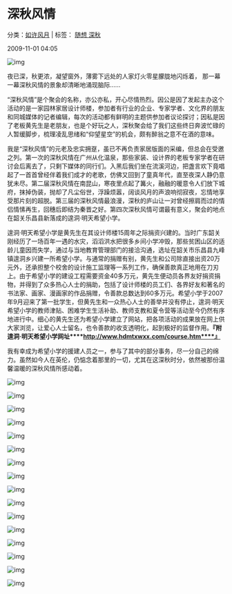 # 深秋风情

分类：[如许风月](http://grommit.blog.sohu.com/entry/7551161/) | 标签： [随想 ](http://tag.blog.sohu.com/%CB%E6%CF%EB/)  [深秋 ](http://tag.blog.sohu.com/%C9%EE%C7%EF/) 

2009-11-01 04:05

![img](assets/1255b4c3b49g213.jpg)

夜已深，秋更浓，凝望窗外，薄雾下远处的人家灯火零星朦胧地闪烁着，   那一幕一幕深秋风情的景象却清晰地涌现脑际……

​        “深秋风情”是个聚会的名称，亦公亦私，开心尽情热烈。因公是因了发起主办这个活动的是一家园林家居设计师楼，参加者有行业的企业、专家学者、文化界的朋友和同城媒体的记者编辑，每次的活动都有鲜明的主题供参加者议论探讨；因私是因了老板黄先生是老朋友，也是个好玩之人，深秋聚会给了我们这些终日奔波忙碌的人暂缓脚步，梳理凌乱思绪和“仰望星空”的机会，颇有醉翁之意不在酒的意味。

​         我是“深秋风情”的元老及忠实拥趸，虽已不再负责家居版面的采编，但总会在受邀之列。第一次的深秋风情在广州从化温泉，那些家装、设计界的老板专家学者在研讨会后离去了，只剩下媒体的同行们。入黑后我们坐在流溪河边，把盏言欢下竟唱起了一首首曾经伴着我们成才的老歌，仿佛又回到了童真年代，直至夜深人静仍意犹未尽。第二届深秋风情在南昆山，寒夜里点起了篝火，融融的暖意令人们放下城府，抹掉伪装，抛却了凡尘俗世，浮躁烦嚣，阔谈风月的声浪响彻寂夜，忘情地享受那片刻的超脱。第三届的深秋风情最浪漫，深秋的庐山让一对曾经擦肩而过的情侣情愫再生，回穗后即结为秦晋之好。第四次深秋风情可谓最有意义，聚会的地点在韶关乐昌县新落成的遑洞·明天希望小学。

​         遑洞·明天希望小学是黄先生在其设计师楼15周年之际捐资兴建的。当时广东韶关刚经历了一场百年一遇的水灾，滔滔洪水把很多乡间小学冲毁，那些贫困山区的适龄儿童因而失学，通过与当地教育管理部门的接洽沟通，选址在韶关市乐昌县九峰镇遑洞乡兴建一所希望小学。与通常的捐赠有别，黄先生和公司除直接出资20万元外，还承担整个校舍的设计施工监理等一系列工作，确保善款真正地用在刀刃上。由于希望小学的建设工程需要资金40多万元，黄先生便动员各界友好捐资捐物，并得到了众多热心人士的捐助，包括了设计师楼的员工们、各界好友和著名的书法家、画家、漫画家的作品捐赠，令善款总数达到60多万元。希望小学于2007年9月迎来了第一批学生，但黄先生和一众热心人士的善举并没有停止，遑洞·明天希望小学的教师津贴、困难学生生活补助、教师支教和夏令营等活动至今仍然有序地进行中。细心的黄先生还为希望小学建立了网站，把各项活动的成果放在网上供大家浏览，让爱心人士留名，也令善款的收支透明化，起到极好的监督作用。**『附遑洞·明天希望小学网址****http://www.hdmtxwxx.com/course.htm****』**

​      我有幸成为希望小学的援建人员之一，参与了其中的部分事务，尽一分自己的绵力。虽然如今人在英伦，仍惦念着那里的一切，尤其在这深秋时分，依然被那份温馨温暖的深秋风情所感动着。

![img](assets/1255b4e3719g213.jpg)

![img](assets/1255b5eec69g215.jpg)

![img](assets/1255b5ba68fg214.jpg)

![img](assets/1255b566f29g213.jpg)

![img](assets/1255b655b21g215.jpg)

![img](assets/1255b654796g215.jpg)

![img](assets/1255b560aa6g213.jpg)

![img](assets/1255b650e36g215.jpg)

![img](assets/1255b64e613g215.jpg)

![img](assets/1255b6017fcg214.jpg)

![img](assets/1255b5581cfg213.jpg)

![img](assets/1255b647375g215.jpg)

![img](assets/1255b5f94deg214.jpg)

![img](assets/1255b54fed6g213.jpg)

![img](assets/1255b63f20eg215.jpg)

![img](assets/1255b5f1915g214.jpg)

